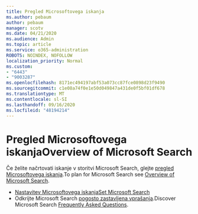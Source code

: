 ```yaml
---
title: Pregled Microsoftovega iskanja
ms.author: pebaum
author: pebaum
manager: scotv
ms.date: 04/21/2020
ms.audience: Admin
ms.topic: article
ms.service: o365-administration
ROBOTS: NOINDEX, NOFOLLOW
localization_priority: Normal
ms.custom:
- "6443"
- "9003287"
ms.openlocfilehash: 8171ec494197abf53a073cc87fce0898d23f9490
ms.sourcegitcommit: c1e08a74f0e1e50d049847a431de0f5bf01df678
ms.translationtype: MT
ms.contentlocale: sl-SI
ms.lasthandoff: 09/16/2020
ms.locfileid: "48194214"
---
```

# <a name="overview-of-microsoft-search"></a><span data-ttu-id="1a3d4-102">Pregled Microsoftovega iskanja</span><span class="sxs-lookup"><span data-stu-id="1a3d4-102">Overview of Microsoft Search</span></span>

<span data-ttu-id="1a3d4-103">Če želite načrtovati iskanje v storitvi Microsoft Search, glejte [pregled Microsoftovega iskanja](https://docs.microsoft.com/microsoftsearch/overview-microsoft-search).</span><span class="sxs-lookup"><span data-stu-id="1a3d4-103">To plan for Microsoft Search see [Overview of Microsoft Search](https://docs.microsoft.com/microsoftsearch/overview-microsoft-search).</span></span>

- [<span data-ttu-id="1a3d4-104">Nastavitev Microsoftovega iskanja</span><span class="sxs-lookup"><span data-stu-id="1a3d4-104">Set Microsoft Search</span></span>](https://docs.microsoft.com/microsoftsearch/setup-microsoft-search)
- <span data-ttu-id="1a3d4-105">Odkrijte Microsoft Search [pogosto zastavljena vprašanja](https://docs.microsoft.com/microsoftsearch/faqs).</span><span class="sxs-lookup"><span data-stu-id="1a3d4-105">Discover Microsoft Search [Frequently Asked Questions](https://docs.microsoft.com/microsoftsearch/faqs).</span></span>
